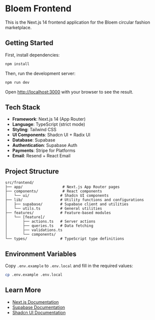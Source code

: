 # Bloem Frontend

This is the Next.js 14 frontend application for the Bloem circular fashion marketplace.

## Getting Started

First, install dependencies:

```bash
npm install
```

Then, run the development server:

```bash
npm run dev
```

Open [http://localhost:3000](http://localhost:3000) with your browser to see the result.

## Tech Stack

- **Framework**: Next.js 14 (App Router)
- **Language**: TypeScript (strict mode)
- **Styling**: Tailwind CSS
- **UI Components**: Shadcn UI + Radix UI
- **Database**: Supabase
- **Authentication**: Supabase Auth
- **Payments**: Stripe for Platforms
- **Email**: Resend + React Email

## Project Structure

```
src/frontend/
├── app/                  # Next.js App Router pages
├── components/           # React components
│   └── ui/              # Shadcn UI components
├── lib/                 # Utility functions and configurations
│   ├── supabase/        # Supabase client and utilities
│   └── utils.ts         # General utilities
├── features/            # Feature-based modules
│   └── [feature]/
│       ├── actions.ts   # Server actions
│       ├── queries.ts   # Data fetching
│       ├── validations.ts
│       └── components/
└── types/               # TypeScript type definitions
```

## Environment Variables

Copy `.env.example` to `.env.local` and fill in the required values:

```bash
cp .env.example .env.local
```

## Learn More

- [Next.js Documentation](https://nextjs.org/docs)
- [Supabase Documentation](https://supabase.com/docs)
- [Shadcn UI Documentation](https://ui.shadcn.com)

